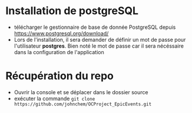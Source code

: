 # Installation de postgreSQL
- télécharger le gestionnaire de base de donnée PostgreSQL depuis https://www.postgresql.org/download/
- Lors de l'installation, il sera demander de définir un mot de passe pour l'utilisateur **postgres**. Bien noté le mot de passe car il sera nécéssaire dans la configuration de l'application

# Récupération du repo
- Ouvrir la console et se déplacer dans le dossier source
- exécuter la commande `git clone https://github.com/johnchem/OCProject_EpicEvents.git`